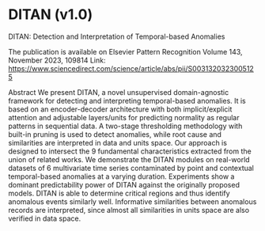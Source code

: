 # DITAN (v1.0)
DITAN: Detection and Interpretation of Temporal-based Anomalies

The publication is available on 
Elsevier Pattern Recognition Volume 143, November 2023, 109814
Link: https://www.sciencedirect.com/science/article/abs/pii/S0031320323005125

Abstract
We present DITAN, a novel unsupervised domain-agnostic framework for detecting and interpreting temporal-based anomalies. 
It is based on an encoder-decoder architecture with both implicit/explicit attention and adjustable layers/units for 
predicting normality as regular patterns in sequential data. A two-stage thresholding methodology with built-in pruning 
is used to detect anomalies, while root cause and similarities are interpreted in data and units space. 
Our approach is designed to intersect the 9 fundamental characteristics extracted from the union of related works. 
We demonstrate the DITAN modules on real-world datasets of 6 multivariate time series contaminated by point and contextual 
temporal-based anomalies at a varying duration. Experiments show a dominant predictability power of DITAN against the
originally proposed models. DITAN is able to determine critical regions and thus identify anomalous events similarly well. 
Informative similarities between anomalous records are interpreted, since almost all similarities in units space are also 
verified in data space.
